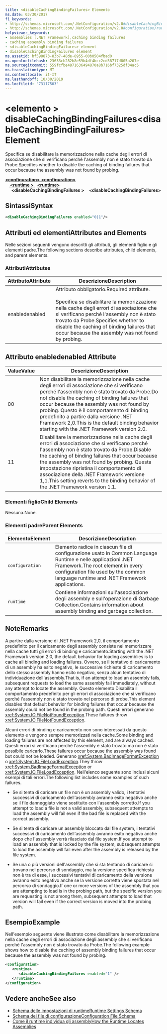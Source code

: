 ```yaml
---
title: <disableCachingBindingFailures> Elemento
ms.date: 03/30/2017
f1_keywords:
- http://schemas.microsoft.com/.NetConfiguration/v2.0#disableCachingBindingFailures
- http://schemas.microsoft.com/.NetConfiguration/v2.0#configuration/runtime/disableCachingBindingFailures
helpviewer_keywords:
- assemblies [.NET Framework],caching binding failures
- caching assembly binding failures
- <disableCachingBindingFailures> element
- disableCachingBindingFailures element
ms.assetid: bf598873-83b7-48de-8955-00b0504fbad0
ms.openlocfilehash: 23633cb282b8e59b4df4bcc2cd38717d805a207e
ms.sourcegitcommit: 559fcfbe4871636494870a8b716bf7325df34ac5
ms.translationtype: MT
ms.contentlocale: it-IT
ms.lasthandoff: 10/30/2019
ms.locfileid: "73117503"
---
```

# <a name="disablecachingbindingfailures-element"></a><span data-ttu-id="06606-102">\<elemento > disableCachingBindingFailures</span><span class="sxs-lookup"><span data-stu-id="06606-102">\<disableCachingBindingFailures> Element</span></span>
<span data-ttu-id="06606-103">Specifica se disabilitare la memorizzazione nella cache degli errori di associazione che si verificano perché l'assembly non è stato trovato da Probe.</span><span class="sxs-lookup"><span data-stu-id="06606-103">Specifies whether to disable the caching of binding failures that occur because the assembly was not found by probing.</span></span>  
  
<span data-ttu-id="06606-104">[ **\<configuration>** ](../configuration-element.md)</span><span class="sxs-lookup"><span data-stu-id="06606-104">[**\<configuration>**](../configuration-element.md)</span></span>\
<span data-ttu-id="06606-105">&nbsp; &nbsp;[ **\<runtime >** ](runtime-element.md) </span><span class="sxs-lookup"><span data-stu-id="06606-105">&nbsp;&nbsp;[**\<runtime>**](runtime-element.md)</span></span>\
<span data-ttu-id="06606-106">&nbsp;&nbsp;&nbsp;&nbsp; **\<disableCachingBindingFailures >**</span><span class="sxs-lookup"><span data-stu-id="06606-106">&nbsp;&nbsp;&nbsp;&nbsp;**\<disableCachingBindingFailures>**</span></span>  
  
## <a name="syntax"></a><span data-ttu-id="06606-107">Sintassi</span><span class="sxs-lookup"><span data-stu-id="06606-107">Syntax</span></span>  
  
```xml  
<disableCachingBindingFailures enabled="0|1"/>  
```  
  
## <a name="attributes-and-elements"></a><span data-ttu-id="06606-108">Attributi ed elementi</span><span class="sxs-lookup"><span data-stu-id="06606-108">Attributes and Elements</span></span>  
 <span data-ttu-id="06606-109">Nelle sezioni seguenti vengono descritti gli attributi, gli elementi figlio e gli elementi padre.</span><span class="sxs-lookup"><span data-stu-id="06606-109">The following sections describe attributes, child elements, and parent elements.</span></span>  
  
### <a name="attributes"></a><span data-ttu-id="06606-110">Attributi</span><span class="sxs-lookup"><span data-stu-id="06606-110">Attributes</span></span>  
  
|<span data-ttu-id="06606-111">Attributo</span><span class="sxs-lookup"><span data-stu-id="06606-111">Attribute</span></span>|<span data-ttu-id="06606-112">Descrizione</span><span class="sxs-lookup"><span data-stu-id="06606-112">Description</span></span>|  
|---------------|-----------------|  
|<span data-ttu-id="06606-113">enabled</span><span class="sxs-lookup"><span data-stu-id="06606-113">enabled</span></span>|<span data-ttu-id="06606-114">Attributo obbligatorio.</span><span class="sxs-lookup"><span data-stu-id="06606-114">Required attribute.</span></span><br /><br /> <span data-ttu-id="06606-115">Specifica se disabilitare la memorizzazione nella cache degli errori di associazione che si verificano perché l'assembly non è stato trovato da Probe.</span><span class="sxs-lookup"><span data-stu-id="06606-115">Specifies whether to disable the caching of binding failures that occur because the assembly was not found by probing.</span></span>|  
  
## <a name="enabled-attribute"></a><span data-ttu-id="06606-116">Attributo enabled</span><span class="sxs-lookup"><span data-stu-id="06606-116">enabled Attribute</span></span>  
  
|<span data-ttu-id="06606-117">Value</span><span class="sxs-lookup"><span data-stu-id="06606-117">Value</span></span>|<span data-ttu-id="06606-118">Descrizione</span><span class="sxs-lookup"><span data-stu-id="06606-118">Description</span></span>|  
|-----------|-----------------|  
|<span data-ttu-id="06606-119">0</span><span class="sxs-lookup"><span data-stu-id="06606-119">0</span></span>|<span data-ttu-id="06606-120">Non disabilitare la memorizzazione nella cache degli errori di associazione che si verificano perché l'assembly non è stato trovato da Probe.</span><span class="sxs-lookup"><span data-stu-id="06606-120">Do not disable the caching of binding failures that occur because the assembly was not found by probing.</span></span> <span data-ttu-id="06606-121">Questo è il comportamento di binding predefinito a partire dalla versione .NET Framework 2,0.</span><span class="sxs-lookup"><span data-stu-id="06606-121">This is the default binding behavior starting with the .NET Framework version 2.0.</span></span>|  
|<span data-ttu-id="06606-122">1</span><span class="sxs-lookup"><span data-stu-id="06606-122">1</span></span>|<span data-ttu-id="06606-123">Disabilitare la memorizzazione nella cache degli errori di associazione che si verificano perché l'assembly non è stato trovato da Probe.</span><span class="sxs-lookup"><span data-stu-id="06606-123">Disable the caching of binding failures that occur because the assembly was not found by probing.</span></span> <span data-ttu-id="06606-124">Questa impostazione ripristina il comportamento di associazione della .NET Framework versione 1,1.</span><span class="sxs-lookup"><span data-stu-id="06606-124">This setting reverts to the binding behavior of the .NET Framework version 1.1.</span></span>|  
  
### <a name="child-elements"></a><span data-ttu-id="06606-125">Elementi figlio</span><span class="sxs-lookup"><span data-stu-id="06606-125">Child Elements</span></span>  
 <span data-ttu-id="06606-126">Nessuna.</span><span class="sxs-lookup"><span data-stu-id="06606-126">None.</span></span>  
  
### <a name="parent-elements"></a><span data-ttu-id="06606-127">Elementi padre</span><span class="sxs-lookup"><span data-stu-id="06606-127">Parent Elements</span></span>  
  
|<span data-ttu-id="06606-128">Elemento</span><span class="sxs-lookup"><span data-stu-id="06606-128">Element</span></span>|<span data-ttu-id="06606-129">Descrizione</span><span class="sxs-lookup"><span data-stu-id="06606-129">Description</span></span>|  
|-------------|-----------------|  
|`configuration`|<span data-ttu-id="06606-130">Elemento radice in ciascun file di configurazione usato in Common Language Runtime e nelle applicazioni .NET Framework.</span><span class="sxs-lookup"><span data-stu-id="06606-130">The root element in every configuration file used by the common language runtime and .NET Framework applications.</span></span>|  
|`runtime`|<span data-ttu-id="06606-131">Contiene informazioni sull'associazione degli assembly e sull'operazione di Garbage Collection.</span><span class="sxs-lookup"><span data-stu-id="06606-131">Contains information about assembly binding and garbage collection.</span></span>|  
  
## <a name="remarks"></a><span data-ttu-id="06606-132">Note</span><span class="sxs-lookup"><span data-stu-id="06606-132">Remarks</span></span>  
 <span data-ttu-id="06606-133">A partire dalla versione di .NET Framework 2,0, il comportamento predefinito per il caricamento degli assembly consiste nel memorizzare nella cache tutti gli errori di binding e caricamento.</span><span class="sxs-lookup"><span data-stu-id="06606-133">Starting with the .NET Framework version 2.0, the default behavior for loading assemblies is to cache all binding and loading failures.</span></span> <span data-ttu-id="06606-134">Ovvero, se il tentativo di caricamento di un assembly ha esito negativo, le successive richieste di caricamento dello stesso assembly hanno esito negativo, senza alcun tentativo di individuazione dell'assembly.</span><span class="sxs-lookup"><span data-stu-id="06606-134">That is, if an attempt to load an assembly fails, subsequent requests to load the same assembly fail immediately, without any attempt to locate the assembly.</span></span> <span data-ttu-id="06606-135">Questo elemento Disabilita il comportamento predefinito per gli errori di associazione che si verificano perché l'assembly non è stato trovato nel percorso di probe.</span><span class="sxs-lookup"><span data-stu-id="06606-135">This element disables that default behavior for binding failures that occur because the assembly could not be found in the probing path.</span></span> <span data-ttu-id="06606-136">Questi errori generano <xref:System.IO.FileNotFoundException>.</span><span class="sxs-lookup"><span data-stu-id="06606-136">These failures throw <xref:System.IO.FileNotFoundException>.</span></span>  
  
 <span data-ttu-id="06606-137">Alcuni errori di binding e caricamento non sono interessati da questo elemento e vengono sempre memorizzati nella cache.</span><span class="sxs-lookup"><span data-stu-id="06606-137">Some binding and loading failures are not affected by this element, and are always cached.</span></span> <span data-ttu-id="06606-138">Questi errori si verificano perché l'assembly è stato trovato ma non è stato possibile caricarlo.</span><span class="sxs-lookup"><span data-stu-id="06606-138">These failures occur because the assembly was found but could not be loaded.</span></span> <span data-ttu-id="06606-139">Generano <xref:System.BadImageFormatException> o <xref:System.IO.FileLoadException>.</span><span class="sxs-lookup"><span data-stu-id="06606-139">They throw <xref:System.BadImageFormatException> or <xref:System.IO.FileLoadException>.</span></span> <span data-ttu-id="06606-140">Nell'elenco seguente sono inclusi alcuni esempi di tali errori.</span><span class="sxs-lookup"><span data-stu-id="06606-140">The following list includes some examples of such failures.</span></span>  
  
- <span data-ttu-id="06606-141">Se si tenta di caricare un file non è un assembly valido, i tentativi successivi di caricamento dell'assembly avranno esito negativo anche se il file danneggiato viene sostituito con l'assembly corretto.</span><span class="sxs-lookup"><span data-stu-id="06606-141">If you attempt to load a file is not a valid assembly, subsequent attempts to load the assembly will fail even if the bad file is replaced with the correct assembly.</span></span>  
  
- <span data-ttu-id="06606-142">Se si tenta di caricare un assembly bloccato dal file system, i tentativi successivi di caricamento dell'assembly avranno esito negativo anche dopo che l'assembly verrà rilasciato dal file system.</span><span class="sxs-lookup"><span data-stu-id="06606-142">If you attempt to load an assembly that is locked by the file system, subsequent attempts to load the assembly will fail even after the assembly is released by the file system.</span></span>  
  
- <span data-ttu-id="06606-143">Se una o più versioni dell'assembly che si sta tentando di caricare si trovano nel percorso di sondaggio, ma la versione specifica richiesta non è tra di esse, i successivi tentativi di caricamento della versione avranno esito negativo anche se la versione corretta viene spostata nel percorso di sondaggio.</span><span class="sxs-lookup"><span data-stu-id="06606-143">If one or more versions of the assembly that you are attempting to load is in the probing path, but the specific version you are requesting is not among them, subsequent attempts to load that version will fail even if the correct version is moved into the probing path.</span></span>  
  
## <a name="example"></a><span data-ttu-id="06606-144">Esempio</span><span class="sxs-lookup"><span data-stu-id="06606-144">Example</span></span>  
 <span data-ttu-id="06606-145">Nell'esempio seguente viene illustrato come disabilitare la memorizzazione nella cache degli errori di associazione degli assembly che si verificano perché l'assembly non è stato trovato da Probe.</span><span class="sxs-lookup"><span data-stu-id="06606-145">The following example shows how to disable the caching of assembly binding failures that occur because the assembly was not found by probing.</span></span>  
  
```xml  
<configuration>  
   <runtime>  
      <disableCachingBindingFailures enabled="1" />  
   </runtime>  
</configuration>  
```  
  
## <a name="see-also"></a><span data-ttu-id="06606-146">Vedere anche</span><span class="sxs-lookup"><span data-stu-id="06606-146">See also</span></span>

- [<span data-ttu-id="06606-147">Schema delle impostazioni di runtime</span><span class="sxs-lookup"><span data-stu-id="06606-147">Runtime Settings Schema</span></span>](index.md)
- [<span data-ttu-id="06606-148">Schema dei file di configurazione</span><span class="sxs-lookup"><span data-stu-id="06606-148">Configuration File Schema</span></span>](../index.md)
- [<span data-ttu-id="06606-149">Come il runtime individua gli assembly</span><span class="sxs-lookup"><span data-stu-id="06606-149">How the Runtime Locates Assemblies</span></span>](../../../deployment/how-the-runtime-locates-assemblies.md)
